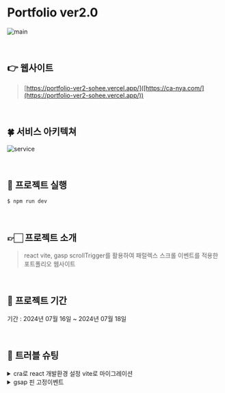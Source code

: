 # Portfolio ver2.0

![main](https://github.com/user-attachments/assets/9d38a105-a07b-4b67-bef1-5c6b30ca670c)


<br>

## 👉 웹사이트 

>  [https://portfolio-ver2-sohee.vercel.app/]([https://ca-nya.com/](https://portfolio-ver2-sohee.vercel.app/))

<br>

## 🍀 서비스 아키텍쳐
![service](https://github.com/user-attachments/assets/8df40606-78de-4e4e-9a66-d9cfcd61ec74)


<br>

## 🍬 프로젝트 실행

```js
$ npm run dev
```
<br>

## 👉🏻 프로젝트 소개

>  react vite, gasp scrollTrigger를 활용하여 패럴렉스 스크롤 이벤트를 적용한<br>
>  포트폴리오 웹사이트 <br>
<br>

## 📅 프로젝트 기간

기간 : 2024년 07월 16일 ~ 2024년 07월 18일

<br>

## 🚀 트러블 슈팅

<details>
 <summary>cra로 react 개발환경 설정 vite로 마이그레이션</summary>
 <div markdown="1">       

  <br>
  
cra로 react 개발 진행, 초기 세팅 할 때 라이브러리 설치 후 .barbelrc 설정을 일일이 진행해야하는 불편함을 겪음
vite 설치 후 마이그레이션 진행
cra로 emotion진행 시 보일러플레이트 내역 제거 
 
 </div>
 </details>
 <details>
 <summary>gsap 핀 고정이벤트</summary>
 <div markdown="1">       

  <br>
  
gsap의 ScrollTrigger로 기능 구현 중 페이지가 전체화면에 고정되는 이벤트 구현 시 
부모컴포넌트에서 바로 맵으로 기능구현 하였으나 이벤트가 적용되지않아 라우팅설정하여 페이지의 마지막 부분에서
scrollTrigger에 옵션에서 함수적용하도록 하는 onLeave추가하여 자동으로 페이지 이동하도록 처리, 
이렇게되면 화면이 자연스럽게 구현되지만 페이지를 이동하는 것이므로 위 로 스크롤 시 페이지를 이동하게 되어야해서
버그로 보일 수 있다고 판단되었다.
그래서 컴포넌트를 따로 만들어서 import하여 처리 진행
 
 </div>
 </details>
